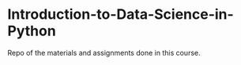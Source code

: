 # Introduction-to-Data-Science-in-Python
Repo of the materials and assignments done in this course.
